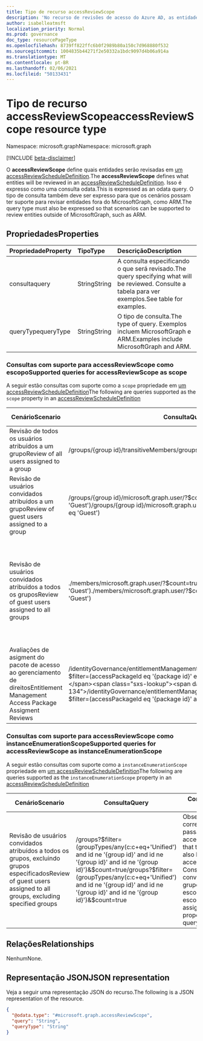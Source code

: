 ```yaml
---
title: Tipo de recurso accessReviewScope
description: 'No recurso de revisões de acesso do Azure AD, as entidades serão revisadas em `accessReviewScope` uma revisão de acesso.  '
author: isabelleatmsft
localization_priority: Normal
ms.prod: governance
doc_type: resourcePageType
ms.openlocfilehash: 8739ff822ffc6b0f2989b80a150c7d968880f532
ms.sourcegitcommit: 1004835b44271f2e50332a1bdc9097d4b06a914a
ms.translationtype: MT
ms.contentlocale: pt-BR
ms.lasthandoff: 02/06/2021
ms.locfileid: "50133431"
---
```

# <a name="accessreviewscope-resource-type"></a><span data-ttu-id="41f0d-103">Tipo de recurso accessReviewScope</span><span class="sxs-lookup"><span data-stu-id="41f0d-103">accessReviewScope resource type</span></span>

<span data-ttu-id="41f0d-104">Namespace: microsoft.graph</span><span class="sxs-lookup"><span data-stu-id="41f0d-104">Namespace: microsoft.graph</span></span>

[!INCLUDE [beta-disclaimer](../../includes/beta-disclaimer.md)]

<span data-ttu-id="41f0d-105">O **accessReviewScope** define quais entidades serão revisadas em [um accessReviewScheduleDefinition](accessreviewscheduledefinition.md).</span><span class="sxs-lookup"><span data-stu-id="41f0d-105">The **accessReviewScope** defines what entities will be reviewed in an [accessReviewScheduleDefinition](accessreviewscheduledefinition.md).</span></span> <span data-ttu-id="41f0d-106">Isso é expresso como uma consulta odata.</span><span class="sxs-lookup"><span data-stu-id="41f0d-106">This is expressed as an odata query.</span></span> <span data-ttu-id="41f0d-107">O tipo de consulta também deve ser expresso para que os cenários possam ter suporte para revisar entidades fora do MicrosoftGraph, como ARM.</span><span class="sxs-lookup"><span data-stu-id="41f0d-107">The query type must also be expressed so that scenarios can be supported to review entities outside of MicrosoftGraph, such as ARM.</span></span>

## <a name="properties"></a><span data-ttu-id="41f0d-108">Propriedades</span><span class="sxs-lookup"><span data-stu-id="41f0d-108">Properties</span></span>
| <span data-ttu-id="41f0d-109">Propriedade</span><span class="sxs-lookup"><span data-stu-id="41f0d-109">Property</span></span>   | <span data-ttu-id="41f0d-110">Tipo</span><span class="sxs-lookup"><span data-stu-id="41f0d-110">Type</span></span>  | <span data-ttu-id="41f0d-111">Descrição</span><span class="sxs-lookup"><span data-stu-id="41f0d-111">Description</span></span> |
| :-------------------------| :---------- | :---------- |
| <span data-ttu-id="41f0d-112">consulta</span><span class="sxs-lookup"><span data-stu-id="41f0d-112">query</span></span> |<span data-ttu-id="41f0d-113">String</span><span class="sxs-lookup"><span data-stu-id="41f0d-113">String</span></span>  | <span data-ttu-id="41f0d-114">A consulta especificando o que será revisado.</span><span class="sxs-lookup"><span data-stu-id="41f0d-114">The query specifying what will be reviewed.</span></span> <span data-ttu-id="41f0d-115">Consulte a tabela para ver exemplos.</span><span class="sxs-lookup"><span data-stu-id="41f0d-115">See table for examples.</span></span> |
|<span data-ttu-id="41f0d-116">queryType</span><span class="sxs-lookup"><span data-stu-id="41f0d-116">queryType</span></span>  |<span data-ttu-id="41f0d-117">String</span><span class="sxs-lookup"><span data-stu-id="41f0d-117">String</span></span> | <span data-ttu-id="41f0d-118">O tipo de consulta.</span><span class="sxs-lookup"><span data-stu-id="41f0d-118">The type of query.</span></span> <span data-ttu-id="41f0d-119">Exemplos incluem MicrosoftGraph e ARM.</span><span class="sxs-lookup"><span data-stu-id="41f0d-119">Examples include MicrosoftGraph and ARM.</span></span> |

### <a name="supported-queries-for-accessreviewscope-as-scope"></a><span data-ttu-id="41f0d-120">Consultas com suporte para accessReviewScope como escopo</span><span class="sxs-lookup"><span data-stu-id="41f0d-120">Supported queries for accessReviewScope as scope</span></span>
<span data-ttu-id="41f0d-121">A seguir estão consultas com suporte como a `scope` propriedade em [um accessReviewScheduleDefinition](accessreviewscheduledefinition.md)</span><span class="sxs-lookup"><span data-stu-id="41f0d-121">The following are queries supported as the `scope` property in an [accessReviewScheduleDefinition](accessreviewscheduledefinition.md)</span></span>

|<span data-ttu-id="41f0d-122">Cenário</span><span class="sxs-lookup"><span data-stu-id="41f0d-122">Scenario</span></span>| <span data-ttu-id="41f0d-123">Consulta</span><span class="sxs-lookup"><span data-stu-id="41f0d-123">Query</span></span> | <span data-ttu-id="41f0d-124">Comentários adicionais</span><span class="sxs-lookup"><span data-stu-id="41f0d-124">Additional Comments</span></span> |
|--|--|-- |
| <span data-ttu-id="41f0d-125">Revisão de todos os usuários atribuídos a um grupo</span><span class="sxs-lookup"><span data-stu-id="41f0d-125">Review of all users assigned to a group</span></span> | <span data-ttu-id="41f0d-126">/groups/{group id}/transitiveMembers</span><span class="sxs-lookup"><span data-stu-id="41f0d-126">/groups/{group id}/transitiveMembers</span></span> ||
| <span data-ttu-id="41f0d-127">Revisão de usuários convidados atribuídos a um grupo</span><span class="sxs-lookup"><span data-stu-id="41f0d-127">Review of guest users assigned to a group</span></span> | <span data-ttu-id="41f0d-128">/groups/{group id}/microsoft.graph.user/?$count=true&$filter=(userType eq 'Guest')</span><span class="sxs-lookup"><span data-stu-id="41f0d-128">/groups/{group id}/microsoft.graph.user/?$count=true&$filter=(userType eq 'Guest')</span></span> ||
| <span data-ttu-id="41f0d-129">Revisão de usuários convidados atribuídos a todos os grupos</span><span class="sxs-lookup"><span data-stu-id="41f0d-129">Review of guest users assigned to all groups</span></span> | <span data-ttu-id="41f0d-130">./members/microsoft.graph.user/?$count=true&$filter=(userType eq 'Guest')</span><span class="sxs-lookup"><span data-stu-id="41f0d-130">./members/microsoft.graph.user/?$count=true&$filter=(userType eq 'Guest')</span></span> | <span data-ttu-id="41f0d-131">Observe que a instanceEnumerationScope correspondente também deve ser passada para accessReviewScheduleDefinition.</span><span class="sxs-lookup"><span data-stu-id="41f0d-131">Note that the corresponding instanceEnumerationScope should also be passed in to the accessReviewScheduleDefinition.</span></span> <span data-ttu-id="41f0d-132">Consulte a tabela abaixo para consultar instanceEnumerationScope.</span><span class="sxs-lookup"><span data-stu-id="41f0d-132">See table below for instanceEnumerationScope query.</span></span> |
| <span data-ttu-id="41f0d-133">Avaliações de asigment do pacote de acesso ao gerenciamento de direitos</span><span class="sxs-lookup"><span data-stu-id="41f0d-133">Entitlement Management Access Package Assigment Reviews</span></span> | <span data-ttu-id="41f0d-134">/identityGovernance/entitlementManagement/accessPackageAssignments?$filter=(accessPackageId eq '{package id}' e assignmentPolicyId eq '{id}')</span><span class="sxs-lookup"><span data-stu-id="41f0d-134">/identityGovernance/entitlementManagement/accessPackageAssignments?$filter=(accessPackageId eq '{package id}' and assignmentPolicyId eq '{id}')</span></span>| <span data-ttu-id="41f0d-135">Observe que somente READ é suportado para Revisões de Atribuição de Pacote do Access</span><span class="sxs-lookup"><span data-stu-id="41f0d-135">Note that only READ is supported for Access Package Assignment Reviews</span></span>|

### <a name="supported-queries-for-accessreviewscope-as-instanceenumerationscope"></a><span data-ttu-id="41f0d-136">Consultas com suporte para accessReviewScope como instanceEnumerationScope</span><span class="sxs-lookup"><span data-stu-id="41f0d-136">Supported queries for accessReviewScope as instanceEnumerationScope</span></span>
<span data-ttu-id="41f0d-137">A seguir estão consultas com suporte como a `instanceEnumerationScope` propriedade em [um accessReviewScheduleDefinition](accessreviewscheduledefinition.md)</span><span class="sxs-lookup"><span data-stu-id="41f0d-137">The following are queries supported as the `instanceEnumerationScope` property in an [accessReviewScheduleDefinition](accessreviewscheduledefinition.md)</span></span>

|<span data-ttu-id="41f0d-138">Cenário</span><span class="sxs-lookup"><span data-stu-id="41f0d-138">Scenario</span></span>| <span data-ttu-id="41f0d-139">Consulta</span><span class="sxs-lookup"><span data-stu-id="41f0d-139">Query</span></span> | <span data-ttu-id="41f0d-140">Comentários adicionais</span><span class="sxs-lookup"><span data-stu-id="41f0d-140">Additional Comments</span></span> |
|--|--|--|
| <span data-ttu-id="41f0d-141">Revisão de usuários convidados atribuídos a todos os grupos, excluindo grupos especificados</span><span class="sxs-lookup"><span data-stu-id="41f0d-141">Review of guest users assigned to all groups, excluding specified groups</span></span> | <span data-ttu-id="41f0d-142">/groups?$filter=(groupTypes/any(c:c+eq+'Unified') and id ne '{group id}' and id ne '{group id}' and id ne '{group id}')&$count=true</span><span class="sxs-lookup"><span data-stu-id="41f0d-142">/groups?$filter=(groupTypes/any(c:c+eq+'Unified') and id ne '{group id}' and id ne '{group id}' and id ne '{group id}')&$count=true</span></span> | <span data-ttu-id="41f0d-143">Observe que o escopo correspondente também deve ser passado para accessReviewScheduleDefinition.</span><span class="sxs-lookup"><span data-stu-id="41f0d-143">Note that the corresponding scope should also be passed in to the accessReviewScheduleDefinition.</span></span> <span data-ttu-id="41f0d-144">Consulte "Revisão de usuários convidados atribuídos a todos os grupos" na tabela de propriedades de escopo acima para a consulta de escopo.</span><span class="sxs-lookup"><span data-stu-id="41f0d-144">See "Review of guest users assigned to all groups" in scope property table above for the scope query.</span></span> |

## <a name="relationships"></a><span data-ttu-id="41f0d-145">Relações</span><span class="sxs-lookup"><span data-stu-id="41f0d-145">Relationships</span></span>
<span data-ttu-id="41f0d-146">Nenhum</span><span class="sxs-lookup"><span data-stu-id="41f0d-146">None.</span></span>

## <a name="json-representation"></a><span data-ttu-id="41f0d-147">Representação JSON</span><span class="sxs-lookup"><span data-stu-id="41f0d-147">JSON representation</span></span>
<span data-ttu-id="41f0d-148">Veja a seguir uma representação JSON do recurso.</span><span class="sxs-lookup"><span data-stu-id="41f0d-148">The following is a JSON representation of the resource.</span></span>
<!-- {
  "blockType": "resource",
  "@odata.type": "microsoft.graph.accessReviewScope"
}
-->
``` json
{
  "@odata.type": "#microsoft.graph.accessReviewScope",
  "query": "String",
  "queryType": "String"
}
```

<!--
{
  "type": "#page.annotation",
  "description": "accessReviewScope resource",
  "keywords": "",
  "section": "documentation",
  "tocPath": "",
  "suppressions": []
}
-->
